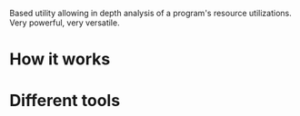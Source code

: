 Based utility allowing in depth analysis of a program's resource utilizations. Very powerful, very versatile.

# How it works

# Different tools

